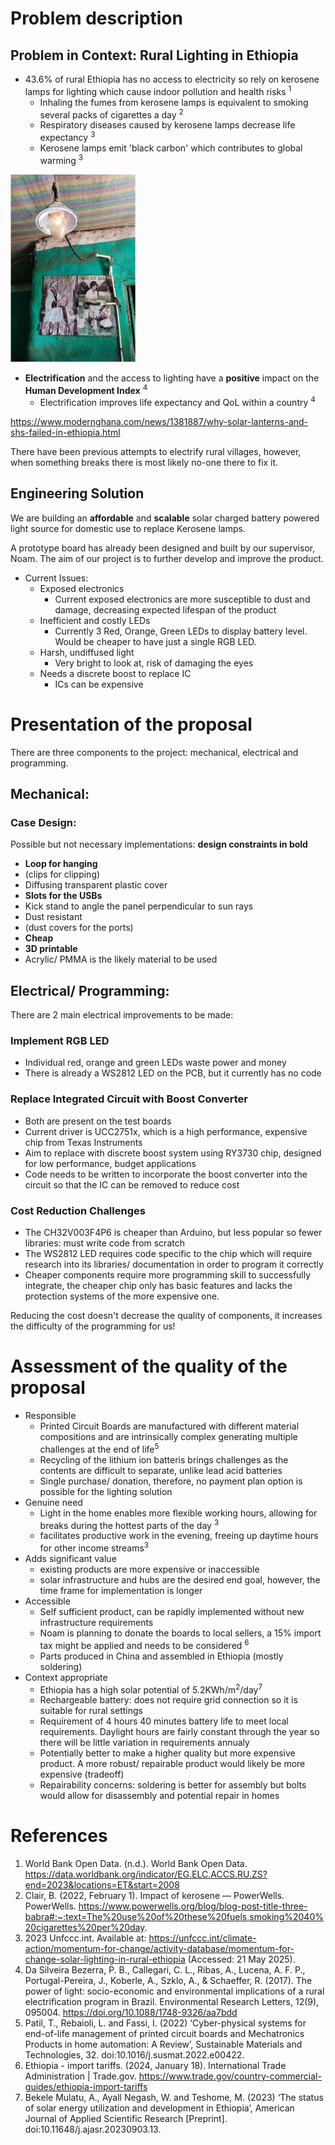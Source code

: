 # Problem description

## Problem in Context: Rural Lighting in Ethiopia

- 43.6% of rural Ethiopia has no access to electricity so rely on kerosene lamps for lighting which cause indoor pollution and health risks <sup>1</sup>
    - Inhaling the fumes from kerosene lamps is equivalent to smoking several packs of cigarettes a day <sup>2</sup>
    - Respiratory diseases caused by kerosene lamps decrease life expectancy <sup>3</sup>
    - Kerosene lamps emit 'black carbon' which contributes to global warming <sup>3</sup>
 
<img src="assets/Gaslight.jpg" alt="Alt Text" width="200" height="300"> 
  
- **Electrification** and the access to lighting have a **positive** impact on the **Human Development Index** <sup>4</sup>
  - Electrification improves life expectancy and QoL within a country <sup>4</sup>

https://www.modernghana.com/news/1381887/why-solar-lanterns-and-shs-failed-in-ethiopia.html

There have been previous attempts to electrify rural villages, however, when something breaks there is most likely no-one there to fix it. 

## Engineering Solution

We are building an **affordable** and **scalable** solar charged battery powered light source for domestic use to replace Kerosene lamps.

A prototype board has already been designed and built by our supervisor, Noam. The aim of our project is to further develop and improve the product.

- Current Issues:
    - Exposed electronics
      - Current exposed electronics are more susceptible to dust and damage, decreasing expected lifespan of the product
    - Inefficient and costly LEDs
      - Currently 3 Red, Orange, Green LEDs to display battery level. Would be cheaper to have just a single RGB LED.
    - Harsh, undiffused light
      - Very bright to look at, risk of damaging the eyes   
    - Needs a discrete boost to replace IC
      - ICs can be expensive

# Presentation of the proposal
There are three components to the project: mechanical, electrical and programming. 

## Mechanical:  
### Case Design:  
Possible but not necessary implementations:
**design constraints in bold**
- **Loop for hanging**
- (clips for clipping)
- Diffusing transparent plastic cover
- **Slots for the USBs**
- Kick stand to angle the panel perpendicular to sun rays
- Dust resistant
- (dust covers for the ports)
- **Cheap**
- **3D printable**
- Acrylic/ PMMA is the likely material to be used

## Electrical/ Programming:  
There are 2 main electrical improvements to be made:

### Implement RGB LED
  - Individual red, orange and green LEDs waste power and money
  - There is already a WS2812 LED on the PCB, but it currently has no code
  
### Replace Integrated Circuit with Boost Converter
 - Both are present on the test boards
 - Current driver is UCC2751x, which is a high performance, expensive chip from Texas Instruments
 - Aim to replace with discrete boost system using RY3730 chip, designed for low performance, budget applications
 - Code needs to be written to incorporate the boost converter into the circuit so that the IC can be removed to reduce cost
   
### Cost Reduction Challenges
- The CH32V003F4P6 is cheaper than Arduino, but less popular so fewer libraries: must write code from scratch
- The WS2812 LED requires code specific to the chip which will require research into its libraries/ documentation in order to program it correctly
- Cheaper components require more programming skill to successfully integrate, the cheaper chip only has basic features and lacks the protection systems of the more expensive one. 

Reducing the cost doesn't decrease the quality of components, it increases the difficulty of the programming for us!


# Assessment of the quality of the proposal

- Responsible
    - Printed Circuit Boards are manufactured with different material compositions and are intrinsically complex generating multiple challenges at the end of 
      life<sup>5</sup>
    - Recycling of the lithium ion batteris brings challenges as the contents are difficult to separate, unlike lead acid batteries 
    - Single purchase/ donation, therefore, no payment plan option is possible for the lighting solution
- Genuine need
    - Light in the home enables more flexible working hours, allowing for breaks during the hottest parts of the day <sup>3</sup>
    - facilitates productive work in the evening, freeing up daytime hours for other income streams<sup>3</sup>
- Adds significant value
    - existing products are more expensive or inaccessible
    - solar infrastructure and hubs are the desired end goal, however, the time frame for implementation is longer
- Accessible
    - Self sufficient product, can be rapidly implemented without new infrastructure requirements
    - Noam is planning to donate the boards to local sellers, a 15% import tax might be applied and needs to be considered <sup>6</sup>
    - Parts produced in China and assembled in Ethiopia (mostly soldering)
- Context appropriate
    - Ethiopia has a high solar potential of 5.2KWh/m<sup>2</sup>/day<sup>7</sup>
    - Rechargeable battery: does not require grid connection so it is suitable for rural settings
    - Requirement of 4 hours 40 minutes battery life to meet local requirements. Daylight hours are fairly constant through the year so there will be little variation in requirements annualy 
    - Potentially better to make a higher quality but more expensive product. A more robust/ repairable product would likely be more expensive (tradeoff)
    - Repairability concerns: soldering is better for assembly but bolts would allow for disassembly and potential repair in homes



# References
 1. World Bank Open Data. (n.d.). World Bank Open Data. https://data.worldbank.org/indicator/EG.ELC.ACCS.RU.ZS?end=2023&locations=ET&start=2008
 2. Clair, B. (2022, February 1). Impact of kerosene — PowerWells. PowerWells. https://www.powerwells.org/blog/blog-post-title-three-babra#:~:text=The%20use%20of%20these%20fuels,smoking%2040%20cigarettes%20per%20day.
 3. 2023 Unfccc.int. Available at: https://unfccc.int/climate-action/momentum-for-change/activity-database/momentum-for-change-solar-lighting-in-rural-ethiopia (Accessed: 21 May 2025).
 4. Da Silveira Bezerra, P. B., Callegari, C. L., Ribas, A., Lucena, A. F. P., Portugal-Pereira, J., Koberle, A., Szklo, A., & Schaeffer, R. (2017). The power of light: socio-economic and environmental implications of a rural electrification program in Brazil. Environmental Research Letters, 12(9), 095004. https://doi.org/10.1088/1748-9326/aa7bdd
 5. Patil, T., Rebaioli, L. and Fassi, I. (2022) ‘Cyber-physical systems for end-of-life management of printed circuit boards and Mechatronics Products in home automation: A Review’, Sustainable Materials and Technologies, 32. doi:10.1016/j.susmat.2022.e00422.
 6. Ethiopia - import tariffs. (2024, January 18). International Trade Administration | Trade.gov. https://www.trade.gov/country-commercial-guides/ethiopia-import-tariffs
 7. Bekele Mulatu, A., Ayall Negash, W. and Teshome, M. (2023) ‘The status of solar energy utilization and development in Ethiopia’, American Journal of Applied Scientific Research [Preprint]. doi:10.11648/j.ajasr.20230903.13. 

